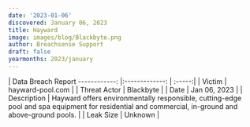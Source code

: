 ```yaml
---
date: '2023-01-06'
discovered: January 06, 2023
title: Hayward
image: images/blog/Blackbyte.png
author: Breachsense Support
draft: false
yearmonths: 2023/january
---
```



| Data Breach Report
------------:     |:-------------:    | :-----:|
| Victim      | hayward-pool.com      | 
| Threat Actor      | Blackbyte      | 
| Date    | Jan 06, 2023      | 
| Description      | Hayward offers environmentally responsible, cutting-edge pool and spa equipment for residential and commercial, in-ground and above-ground pools.      | 
| Leak Size      | Unknown      | 

